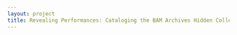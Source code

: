```yaml
--- 
layout: project 
title: Revealing Performances: Cataloging the BAM Archives Hidden Collection
---
```



